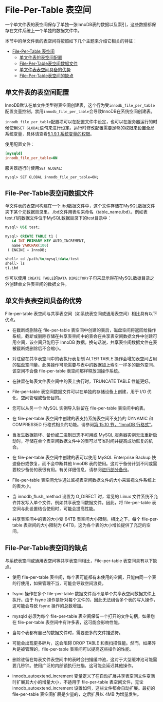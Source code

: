 # File-Per-Table 表空间

一个单文件表的表空间保存了单独一张InnoDB表的数据以及索引，这些数据都保存在文件系统上一个单独的数据文件中。

本节中的单文件表的表空间将按照如下几个主题来介绍它相关的特征：

- [File-Per-Table 表空间](#file-per-table-表空间)
  - [单文件表的表空间配置](#单文件表的表空间配置)
  - [File-Per-Table表空间数据文件](#file-per-table表空间数据文件)
  - [单文件表表空间具备的优势](#单文件表表空间具备的优势)
  - [File-Per-Table表空间的缺点](#file-per-table表空间的缺点)

## 单文件表的表空间配置

InnoDB默认在单文件类型得表空间创建表，这个行为受`innodb_file_per_table`配置变量控制。禁用`innodb_file_per_table`会导致InnoDB在系统空间创建表。

`innodb_file_per_table`配置项可以在配置文件中设定，也可以在服务器运行的时候使用`SET GLOBAL`语句来进行设定。运行时修改配置需要足够的权限来设置全局系统变量，具体请查看[5.1.9.1 系统变量的权限](https://dev.mysql.com/doc/refman/8.0/en/system-variable-privileges.html)。

使用配置文件：

```ini
[mysqld]
innodb_file_per_table=ON
```

服务器运行时使用`SET GLOBAL`:

`mysql> SET GLOBAL innodb_file_per_table=ON;`

## File-Per-Table表空间数据文件

单文件表的表空间构建在一个.ibd数据文件中，这个文件存储在MySQL数据文件夹下某个元数据目录里。.ibd文件用表名来命名（table_name.ibd）。例如表test.t1的数据文件位于MySQL数据目录下的test目录中：

```sql
mysql> USE test;  
  
mysql> CREATE TABLE t1 (
   id INT PRIMARY KEY AUTO_INCREMENT,
   name VARCHAR(100) 
 ) ENGINE = InnoDB; 
 
shell> cd /path/to/mysql/data/test
shell> ls 
t1.ibd
```

你可以使用 `CREATE TABLE`的`DATA DIRECTORY`子句来显示得在MySQL数据目录之外创建单文件表空间的数据文件。

## 单文件表表空间具备的优势

File-per-table 表空间与共享表空间（如系统表空间或通用表空间）相比具有以下优点。

- 在截断或删除在 file-per-table 表空间中创建的表后，磁盘空间将返回给操作系统。截断或删除存储在共享表空间中的表会在共享表空间数据文件中创建可用空间，该空间只能用于 InnoDB 数据。换句话说，共享表空间数据文件在表被截断或删除后不会缩小。

- 对驻留在共享表空间中的表执行表复制 ALTER TABLE 操作会增加表空间占用的磁盘空间量。此类操作可能需要与表中的数据加上索引一样多的额外空间。该空间不会像 file-per-table 表空间那样释放回操作系统。

- 在驻留在每表文件表空间中的表上执行时，TRUNCATE TABLE 性能更好。

- File-per-table 表空间数据文件可以在单独的存储设备上创建，用于 I/O 优化、空间管理或备份目的。

- 您可以从另一个 MySQL 实例导入驻留在 file-per-table 表空间中的表。

- 在 file-per-table 表空间中创建的表支持系统表空间不支持的 DYNAMIC 和 COMPRESSED 行格式相关的功能。请参阅[第 15.10 节，“InnoDB 行格式”](https://dev.mysql.com/doc/refman/8.0/en/innodb-row-format.html)。

- 当发生数据损坏、备份或二进制日志不可用或 MySQL 服务器实例无法重新启动时，存储在单个表空间数据文件中的表可以节省时间并提高成功恢复的机会。

- 在 file-per-table 表空间中创建的表可以使用 MySQL Enterprise Backup 快速备份或恢复，而不会中断其他 InnoDB 表的使用。这对于备份计划不同或需要较少备份的表很有用。有关详细信息，请参阅[进行部分备份](https://dev.mysql.com/doc/mysql-enterprise-backup/8.0/en/partial.html)。

- File-per-table 表空间允许通过监视表空间数据文件的大小来监视文件系统上的表大小。

- 当 innodb_flush_method 设置为 O_DIRECT 时，常见的 Linux 文件系统不允许并发写入单个文件，例如共享表空间数据文件。因此，将 file-per-table 表空间与此设置结合使用时，可能会提高性能。

- 共享表空间中的表的大小受 64TB 表空间大小限制。相比之下，每个 file-per-table 表空间的大小限制为 64TB，这为各个表的大小增长提供了充足的空间。

## File-Per-Table表空间的缺点

与系统表空间或通用表空间等共享表空间相比，File-per-table 表空间具有以下缺点。

- 使用 file-per-table 表空间，每个表可能都有未使用的空间，只能由同一个表的行使用，如果管理不当，可能会导致空间浪费。

- fsync 操作在多个 file-per-table 数据文件而不是单个共享表空间数据文件上执行。由于 fsync 操作是针对每个文件的，因此无法组合多个表的写入操作，这可能会导致 fsync 操作的总数增加。

- mysqld 必须为每个 file-per-table 表空间保留一个打开的文件句柄，如果您在 file-per-table 表空间中有许多表，这可能会影响性能。

- 当每个表都有自己的数据文件时，需要更多的文件描述符。

- 可能会出现更多碎片，这会阻碍 DROP TABLE 和表扫描性能。然而，如果碎片是被管理的，file-per-table 表空间可以提高这些操作的性能。

- 删除驻留在每表文件表空间中的表时会扫描缓冲池，这对于大型缓冲池可能需要几秒钟。使用广泛的内部锁执行扫描，这可能会延迟其他操作。

- innodb_autoextend_increment 变量定义了在自动扩展共享表空间文件变满时扩展其大小的增量大小，不适用于 file-per-table 表空间文件，无论 innodb_autoextend_increment 设置如何，这些文件都会自动扩展。最初的 file-per-table 表空间扩展是少量的，之后扩展以 4MB 为增量发生。
